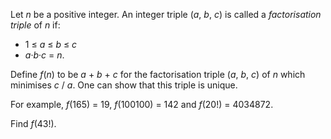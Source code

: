 <p>
Let <var>n</var> be a positive integer. An integer triple (<var>a</var>, <var>b</var>, <var>c</var>) is called a <i>factorisation triple</i> of <var>n</var> if:</p><ul><li> 1 ≤ <var>a</var> ≤ <var>b</var> ≤ <var>c</var>
</li><li> <var>a</var>·<var>b</var>·<var>c</var> = <var>n</var>.
</li></ul><p>
Define <var>f</var>(<var>n</var>) to be <var>a</var> + <var>b</var> + <var>c</var> for the factorisation triple (<var>a</var>, <var>b</var>, <var>c</var>) of <var>n</var> which minimises <var>c</var> / <var>a</var>. One can show that this triple is unique.
</p>
<p>
For example, <var>f</var>(165) = 19, <var>f</var>(100100) = 142 and <var>f</var>(20!) = 4034872.
</p>
<p>
Find <var>f</var>(43!).
</p>
